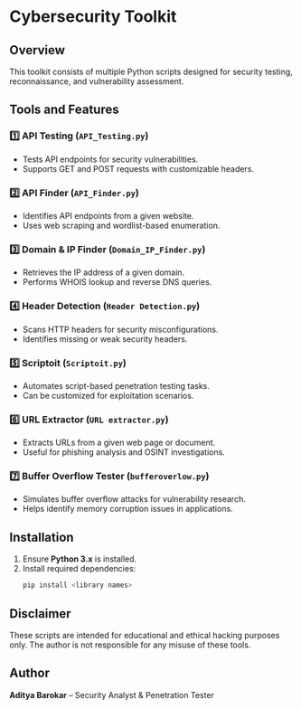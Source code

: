 # Cybersecurity Toolkit

## Overview
This toolkit consists of multiple Python scripts designed for security testing, reconnaissance, and vulnerability assessment.

## Tools and Features

### 1️⃣ API Testing (`API_Testing.py`)
- Tests API endpoints for security vulnerabilities.
- Supports GET and POST requests with customizable headers.

### 2️⃣ API Finder (`API_Finder.py`)
- Identifies API endpoints from a given website.
- Uses web scraping and wordlist-based enumeration.

### 3️⃣ Domain & IP Finder (`Domain_IP_Finder.py`)
- Retrieves the IP address of a given domain.
- Performs WHOIS lookup and reverse DNS queries.

### 4️⃣ Header Detection (`Header Detection.py`)
- Scans HTTP headers for security misconfigurations.
- Identifies missing or weak security headers.

### 5️⃣ Scriptoit (`Scriptoit.py`)
- Automates script-based penetration testing tasks.
- Can be customized for exploitation scenarios.

### 6️⃣ URL Extractor (`URL extractor.py`)
- Extracts URLs from a given web page or document.
- Useful for phishing analysis and OSINT investigations.

### 7️⃣ Buffer Overflow Tester (`bufferoverlow.py`)
- Simulates buffer overflow attacks for vulnerability research.
- Helps identify memory corruption issues in applications.

## Installation
1. Ensure **Python 3.x** is installed.
2. Install required dependencies:
   ```bash
   pip install <library names>

## Disclaimer
These scripts are intended for educational and ethical hacking purposes only. The author is not responsible for any misuse of these tools.

## Author
**Aditya Barokar** – Security Analyst & Penetration Tester
